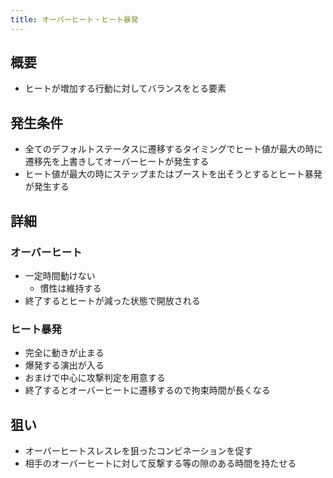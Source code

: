 ```yaml
---
title: オーバーヒート・ヒート暴発
---
```


## 概要
* ヒートが増加する行動に対してバランスをとる要素

## 発生条件
* 全てのデフォルトステータスに遷移するタイミングでヒート値が最大の時に遷移先を上書きしてオーバーヒートが発生する
* ヒート値が最大の時にステップまたはブーストを出そうとするとヒート暴発が発生する

## 詳細
### オーバーヒート
* 一定時間動けない
    * 慣性は維持する
* 終了するとヒートが減った状態で開放される

### ヒート暴発
* 完全に動きが止まる
* 爆発する演出が入る
* おまけで中心に攻撃判定を用意する
* 終了するとオーバーヒートに遷移するので拘束時間が長くなる

## 狙い
* オーバーヒートスレスレを狙ったコンビネーションを促す
* 相手のオーバーヒートに対して反撃する等の隙のある時間を持たせる
